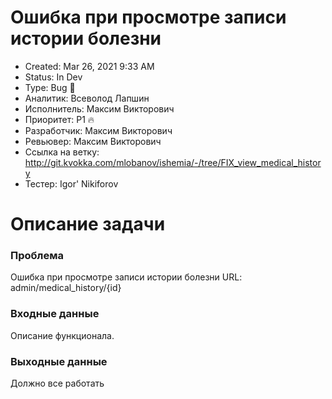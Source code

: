 # Ошибка при просмотре записи истории болезни

* Created: Mar 26, 2021 9:33 AM
* Status: In Dev
* Type: Bug 🐞
* Аналитик: Всеволод Лапшин
* Исполнитель: Максим Викторович
* Приоритет: P1 🔥
* Разработчик: Максим Викторович
* Ревьювер: Максим Викторович
* Ссылка на ветку: http://git.kvokka.com/mlobanov/ishemia/-/tree/FIX_view_medical_history
* Тестер: Igor' Nikiforov


# Описание задачи

### Проблема

Ошибка при просмотре записи истории болезни
URL: admin/medical_history/{id}

[](https://s3.us-west-2.amazonaws.com/secure.notion-static.com/1d04c520-6b1f-478a-9471-00feb8b2fb48/2.png?X-Amz-Algorithm=AWS4-HMAC-SHA256&X-Amz-Credential=AKIAT73L2G45O3KS52Y5%2F20210326%2Fus-west-2%2Fs3%2Faws4_request&X-Amz-Date=20210326T081949Z&X-Amz-Expires=86400&X-Amz-Signature=ed6188d283826f2edfac53c192337fe4dee65fffb0987fd4bf598b835ab5c818&X-Amz-SignedHeaders=host&response-content-disposition=filename%20%3D%222.png%22)

### Входные данные

Описание функционала.

### Выходные данные

Должно все работать